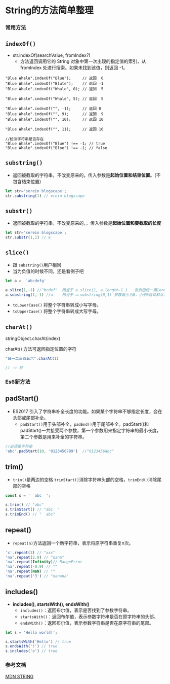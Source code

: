 # String的方法简单整理
### 常用方法

## `indexOf() `

- str.indexOf(searchValue, fromIndex?)
   - 方法返回调用它的 String 对象中第一次出现的指定值的索引，从 fromIndex 处进行搜索。如果未找到该值，则返回 -1。

```javascript{5,14,15}
"Blue Whale".indexOf("Blue");     // 返回  0
"Blue Whale".indexOf("Blute");    // 返回 -1
"Blue Whale".indexOf("Whale", 0); // 返回  5

"Blue Whale".indexOf("Whale", 5); // 返回  5

"Blue Whale".indexOf("", -1);     // 返回 0
"Blue Whale".indexOf("", 9);      // 返回  9
"Blue Whale".indexOf("", 10);     // 返回 10

"Blue Whale".indexOf("", 11);     // 返回 10  
 
//检测字符串是否存在
"Blue Whale".indexOf("Blue") !== -1; // true
"Blue Whale".indexOf("Bloe") !== -1; // false
```

## `substring()`
  - 返回被截取的字符串，不改变原来的，传入参数是**起始位置和结束位置**。(不包含结束位置)

```javascript
let str='serein blogscape';
str.substring(1) // erein blogscape
```

## `substr()`
  - 返回被截取的字符串，不改变原来的，，传入参数是**起始位置和要截取的长度**
  

```javascript
let str='serein blogscape';
str.substr(1,1) // e
```


## `slice()`
  - 跟 `substring()`用户相同
  - 当为负值的时候不同，还是看例子吧
  
```javascript
let a =  'abcdefg' 

a.slice(1,-1) //"bcdef"  相当于 a.slice(1, a.length-1 )   有负值统一用length减去当前的负值来截取
a.substring(1,-1) //a    相当于 a.substring(0,1) 参数最小为0，小于0自动默认为0，参数小的为第一个参数
```

- `toLowerCase()` 将整个字符串转成小写字母。
- `toUpperCase()` 将整个字符串转成大写字母。

## `charAt()`

stringObject.charAt(index)

charAt() 方法可返回指定位置的字符

```javascript
"日一二三四五六".charAt(1)

// -> 日
```

### Es6新方法

## padStart()

- ES2017 引入了字符串补全长度的功能。如果某个字符串不够指定长度，会在头部或尾部补全。
  - `padStart()`用于头部补全，`padEnd()`用于尾部补全。padStart()和padStart()一共接受两个参数，第一个参数用来指定字符串的最小长度，第二个参数是用来补全的字符串。

```javascript
//必须是字符串
'abc'.padStart(10, '0123456789')  //"0123456abc"
```

## trim()

- `trim()`是两边的空格 `trimStart()`消除字符串头部的空格，`trimEnd()`消除尾部的空格

```javascript
const s = '  abc  ';

s.trim() // "abc"
s.trimStart() // "abc  "
s.trimEnd() // "  abc"
```

## repeat()

- `repeat(n)`方法返回一个新字符串，表示将原字符串重复n次。

```javascript
'x'.repeat(3) // "xxx"
'na'.repeat(2.9) // "nana"
'na'.repeat(Infinity)// RangeError
'na'.repeat(-0.9) // ""
'na'.repeat(NaN) // ""
'na'.repeat('3') // "nanana"
```
## includes()

- **includes(), startsWith(), endsWith()**
  - `includes()`：返回布尔值，表示是否找到了参数字符串。
  - `startsWith()`：返回布尔值，表示参数字符串是否在原字符串的头部。
  - `endsWith()`：返回布尔值，表示参数字符串是否在原字符串的尾部。

```javascript
let s = 'Hello world!';

s.startsWith('Hello') // true
s.endsWith('!') // true
s.includes('o') // true
```

### 参考文档

[MDN STRING](https://developer.mozilla.org/zh-CN/docs/Web/JavaScript/Reference/Global_Objects/String)
